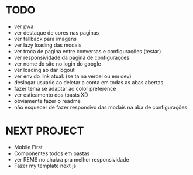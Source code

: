 # TODO

- ver pwa
- ver destaque de cores nas paginas
- ver fallback para imagens
- ver lazy loading das modais
- ver troca de pagina entre conversas e configurações (testar)
- ver responsividade da pagina de configurações
- ver nome do site no login do google
- ver loading ao dar logout
- ver env do link atual: (se ta na vercel ou em dev)
- deslogar usuario ao deletar a conta em todas as abas abertas
- fazer tema se adaptar ao color preference
- ver esticamento dos toasts XD
- obviamente fazer o readme
- não esquecer de fazer responsivo das modais na aba de configurações

# NEXT PROJECT

- Mobile First
- Componentes todos em pastas
- ver REMS no chakra pra melhor responsividade
- Fazer my template next js
